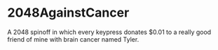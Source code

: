 2048AgainstCancer
=================
A 2048 spinoff in which every keypress donates $0.01 to a really good friend of mine with brain cancer named Tyler.
